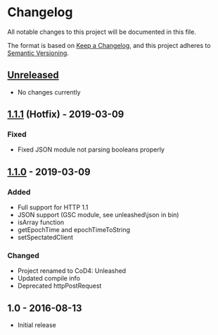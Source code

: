 # Changelog
All notable changes to this project will be documented in this file.

The format is based on [Keep a Changelog](https://keepachangelog.com/en/1.0.0/),
and this project adheres to [Semantic Versioning](https://semver.org/spec/v2.0.0.html).

## [Unreleased]
- No changes currently

## [1.1.1] (Hotfix) - 2019-03-09
### Fixed
- Fixed JSON module not parsing booleans properly

## [1.1.0] - 2019-03-09
### Added
- Full support for HTTP 1.1
- JSON support (GSC module, see unleashed\\json in bin)
- isArray function
- getEpochTime and epochTimeToString
- setSpectatedClient

### Changed
- Project renamed to CoD4: Unleashed
- Updated compile info
- Deprecated httpPostRequest

## 1.0 - 2016-08-13
- Initial release

[Unreleased]: https://github.com/atrX/CoD4-Unleashed-Server/compare/1.1.0...HEAD
[1.1.1]: https://github.com/atrX/CoD4-Unleashed-Server/compare/1.1.0...1.1.1
[1.1.0]: https://github.com/atrX/CoD4-Unleashed-Server/compare/1.0...1.1.0
